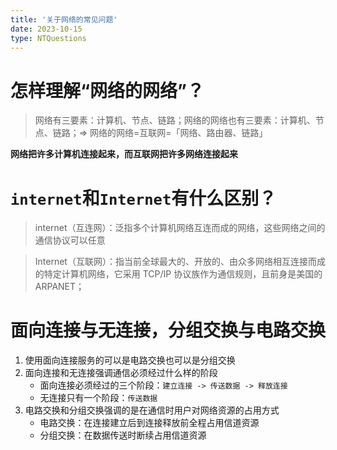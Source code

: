 ```yaml
---
title: '关于网络的常见问题'
date: 2023-10-15
type: NTQuestions
---
```


# 怎样理解“网络的网络”？

> 网络有三要素：计算机、节点、链路；网络的网络也有三要素：计算机、节点、链路；=> 网络的网络=互联网=「网络、路由器、链路」

**网络把许多计算机连接起来，而互联网把许多网络连接起来**

# `internet`和`Internet`有什么区别？

> internet（互连网）：泛指多个计算机网络互连而成的网络，这些网络之间的通信协议可以任意

> Internet（互联网）：指当前全球最大的、开放的、由众多网络相互连接而成的特定计算机网络，它采用 TCP/IP 协议族作为通信规则，且前身是美国的 ARPANET；

# 面向连接与无连接，分组交换与电路交换

1. 使用面向连接服务的可以是电路交换也可以是分组交换
2. 面向连接和无连接强调通信必须经过什么样的阶段
   - 面向连接必须经过的三个阶段：`建立连接 -> 传送数据 -> 释放连接`
   - 无连接只有一个阶段：`传送数据`
3. 电路交换和分组交换强调的是在通信时用户对网络资源的占用方式
   - 电路交换：在连接建立后到连接释放前全程占用信道资源
   - 分组交换：在数据传送时断续占用信道资源
